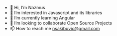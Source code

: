 - 👋 Hi, I’m Nazmus
- 👀 I’m interested in Javascript and its libraries
- 🌱 I’m currently learning Angular 
- 💞️ I’m looking to collaborate Open Source Projects
- 📫 How to reach me nsakibuvic@gmail.com

<!---
nsakibuvic/nsakibuvic is a ✨ special ✨ repository because its `README.md` (this file) appears on your GitHub profile.
You can click the Preview link to take a look at your changes.
--->
